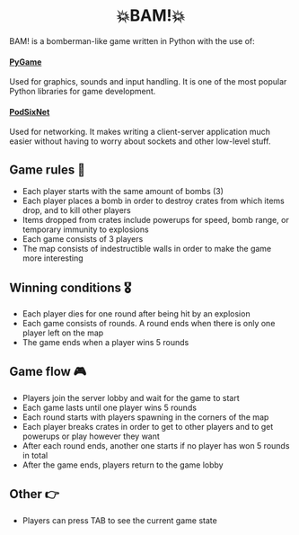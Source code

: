 <h1 align="center">💥BAM!💥</h1>

BAM! is a bomberman-like game written in Python with the use of:
#### [PyGame](https://www.pygame.org)
Used for graphics, sounds and input handling. It is one of the most popular Python libraries for game development.
#### [PodSixNet](https://www.pygame.org/project-PodSixNet-1069-.html)
Used for networking. It makes writing a client-server application much easier without having to worry about sockets and other low-level stuff.

## Game rules 📜
- Each player starts with the same amount of bombs (3)
- Each player places a bomb in order to destroy crates from which items drop, and to kill other players
- Items dropped from crates include powerups for speed, bomb range, or temporary immunity to explosions
- Each game consists of 3 players
- The map consists of indestructible walls in order to make the game more interesting

## Winning conditions 🎖️
- Each player dies for one round after being hit by an explosion
- Each game consists of rounds. A round ends when there is only one player left on the map
- The game ends when a player wins 5 rounds

## Game flow 🎮
- Players join the server lobby and wait for the game to start
- Each game lasts until one player wins 5 rounds
- Each round starts with players spawning in the corners of the map
- Each player breaks crates in order to get to other players and to get powerups or play however they want
- After each round ends, another one starts if no player has won 5 rounds in total
- After the game ends, players return to the game lobby

## Other 👉
- Players can press TAB to see the current game state
